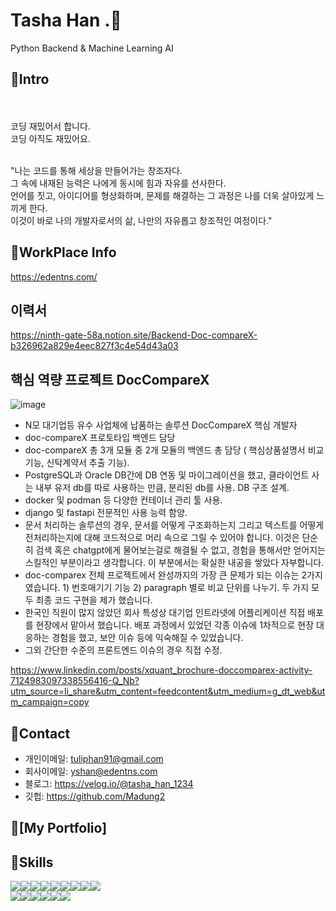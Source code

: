 # Tasha Han .👋
Python Backend & Machine Learning AI

## 📌Intro


<br>
<br>코딩 재밌어서 합니다. 
<br>코딩 아직도 재밌어요.

<br>"나는 코드를 통해 세상을 만들어가는 창조자다. 
<br>그 속에 내재된 능력은 나에게 동시에 힘과 자유를 선사한다. 
<br>언어를 짓고, 아이디어를 형상화하며, 문제를 해결하는 그 과정은 나를 더욱 살아있게 느끼게 한다.
<br>이것이 바로 나의 개발자로서의 삶, 나만의 자유롭고 창조적인 여정이다."

## 📌WorkPlace Info
https://edentns.com/

## 이력서
https://ninth-gate-58a.notion.site/Backend-Doc-compareX-b326962a829e4eec827f3c4e54d43a03

## 핵심 역량 프로젝트 DocCompareX

![image](https://github.com/Madung2/Madung2/assets/104334219/20fbbb9f-9e08-4ec0-acf7-b66389bcaf55)


- N모 대기업등 유수 사업체에 납품하는 솔루션 DocCompareX 핵심 개발자 
- doc-compareX 프로토타입 백엔드 담당
- doc-compareX 총 3개 모듈 중 2개 모듈의 백엔드 총 담당 ( 핵심상품설명서 비교 기능, 신탁계약서 추출 기능).
- PostgreSQL과 Oracle DB간에 DB 연동 및 마이그레이션을 했고, 클라이언트 사는 내부 유저 db를 따로 사용하는 만큼, 분리된 db를 사용. DB 구조 설계.
- docker 및 podman 등 다양한 컨테이너 관리 툴 사용.
- django 및 fastapi 전문적인 사용 능력 함양.
- 문서 처리하는 솔루션의 경우, 문서를 어떻게 구조화하는지 그리고 텍스트를 어떻게 전처리하는지에 대해 코드적으로 머리 속으로 그릴 수 있어야 합니다. 이것은 단순히 검색 혹은 chatgpt에게 물어보는걸로 해결될 수 없고, 경험을 통해서만 얻어지는 스킬적인 부분이라고 생각합니다. 이 부분에서는 확실한 내공을 쌓았다 자부합니다.
- doc-comparex 전체 프로젝트에서 완성까지의 가장 큰 문제가 되는 이슈는 2가지 였습니다. 1) 번호매기기 기능 2) paragraph 별로 비교 단위를 나누기. 두 가지 모두 최종 코드 구현을 제가 했습니다.
- 한국인 직원이 많지 않았던 회사 특성상 대기업 인트라넷에 어플리케이션 직접 배포를 현장에서 맡아서 했습니다. 배포 과정에서 있었던 각종 이슈에 1차적으로 현장 대응하는 경험을 했고, 보안 이슈 등에 익숙해질 수 있었습니다.
- 그외 간단한 수준의 프론트엔드 이슈의 경우 직접 수정.
  

https://www.linkedin.com/posts/xquant_brochure-doccomparex-activity-7124983097338556416-Q_Nb?utm_source=li_share&utm_content=feedcontent&utm_medium=g_dt_web&utm_campaign=copy
## 📌Contact

* 개인이메일: tuliphan91@gmail.com
* 회사이메일: yshan@edentns.com
* 블로그: https://velog.io/@tasha_han_1234
* 깃헙: https://github.com/Madung2

## 📌[My Portfolio]
  
## 📌Skills
<div style="display:flex">
    <img src="https://img.shields.io/badge/Python-3776AB?style=for-the-badge&logo=Python&logoColor=white">
  <img  style='display:flex;float:left' src="https://img.shields.io/badge/Django-092E20?style=for-the-badge&logo=Django&logoColor=white">
  <img  style='float:left' src="https://img.shields.io/badge/FastAPI-009688?style=for-the-badge&logo=FastAPI&logoColor=white">
<img src="https://img.shields.io/badge/Flask-000000?style=for-the-badge&logo=Flask&logoColor=white">
  <img src="https://img.shields.io/badge/JavaScript-F7DF1E?style=for-the-badge&logo=JavaScript&logoColor=white">
<img src="https://img.shields.io/badge/TypeScript-3178C6?style=flat-square&logo=TypeScript&logoColor=white">
<img src="https://img.shields.io/badge/Java-007396?style=flat-square&logo=java&logoColor=white">
<img src="https://img.shields.io/badge/React-61DAFB?style=flat-square&logo=React&logoColor=white">
<img src="https://img.shields.io/badge/Spring-6DB33F?style=flat-square&logo=Spring&logoColor=white">
    
</div>


<div style="display:flex">
    <img src="https://img.shields.io/badge/PostgreSQL-4169E1?style=for-the-badge&logo=PostgreSQL&logoColor=white">
    <img src="https://img.shields.io/badge/MySQL-7B68EE?style=for-the-badge&logo=MySQL&logoColor=white">
    <img src="https://img.shields.io/badge/Docker-2496ED?style=for-the-badge&logo=Docker&logoColor=white">
    <img src="https://img.shields.io/badge/podman-%23892CA0.svg?&style=for-the-badge&logo=podman&logoColor=white" />
    <img src="https://img.shields.io/badge/MongoDB-47A248?style=for-the-badge&logo=MongoDB&logoColor=white">
    
<img src="https://img.shields.io/badge/AWS-232F3E?style=for-the-badge&logo=Amazon AWS&logoColor=white">
</div>


